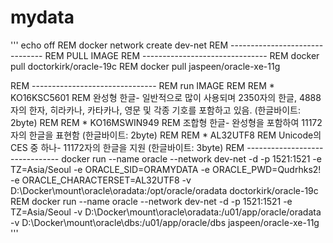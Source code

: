 # mydata
'''
echo off
REM docker network create dev-net
REM -------------------------------
REM PULL IMAGE
REM -------------------------------
REM docker pull doctorkirk/oracle-19c
REM docker pull jaspeen/oracle-xe-11g


REM -------------------------------
REM run IMAGE
REM 
REM * KO16KSC5601
REM   완성형 한글- 일반적으로 많이 사용되며 2350자의 한글, 4888자의 한자, 히라카나, 카타카나, 영문 및 각종 기호를 포함하고 있음.  (한글바이트: 2byte)
REM
REM * KO16MSWIN949
REM   조합형 한글- 완성형을 포함하여 11172자의 한글을 표현함 (한글바이트: 2byte)
REM
REM * AL32UTF8 
REM   Unicode의 CES 중 하나- 11172자의 한글을 지원 (한글바이트: 3byte)
REM -------------------------------
docker run --name oracle --network dev-net -d -p 1521:1521 -e TZ=Asia/Seoul -e ORACLE_SID=ORAMYDATA -e ORACLE_PWD=Qudrhks2! -e ORACLE_CHARACTERSET=AL32UTF8 -v D:\Docker\mount\oracle\oradata:/opt/oracle/oradata doctorkirk/oracle-19c
REM docker run --name oracle --network dev-net -d -p 1521:1521 -e TZ=Asia/Seoul -v D:\Docker\mount\oracle\oradata:/u01/app/oracle/oradata -v D:\Docker\mount\oracle\dbs:/u01/app/oracle/dbs jaspeen/oracle-xe-11g
'''
